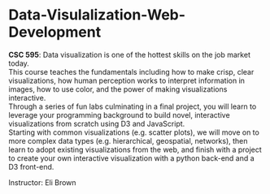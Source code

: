 # Data-Visulalization-Web-Development

<B>CSC 595</B>: Data visualization is one of the hottest skills on the job market today. <br>
This course teaches the fundamentals including how to make crisp, clear visualizations, how human perception works to
interpret information in images, how to use color, and the power of making visualizations interactive. <br>
Through a series of fun labs culminating in a final project, you will learn to leverage your programming background to build novel, 
interactive visualizations from scratch using D3 and JavaScript. <br>
Starting with common visualizations (e.g. scatter plots), we will move on to more complex data types 
(e.g. hierarchical, geospatial, networks), then learn to adopt existing visualizations from the web, 
and finish with a project to create your own interactive visualization with a python back-end and a D3 front-end.

Instructor: Eli Brown
